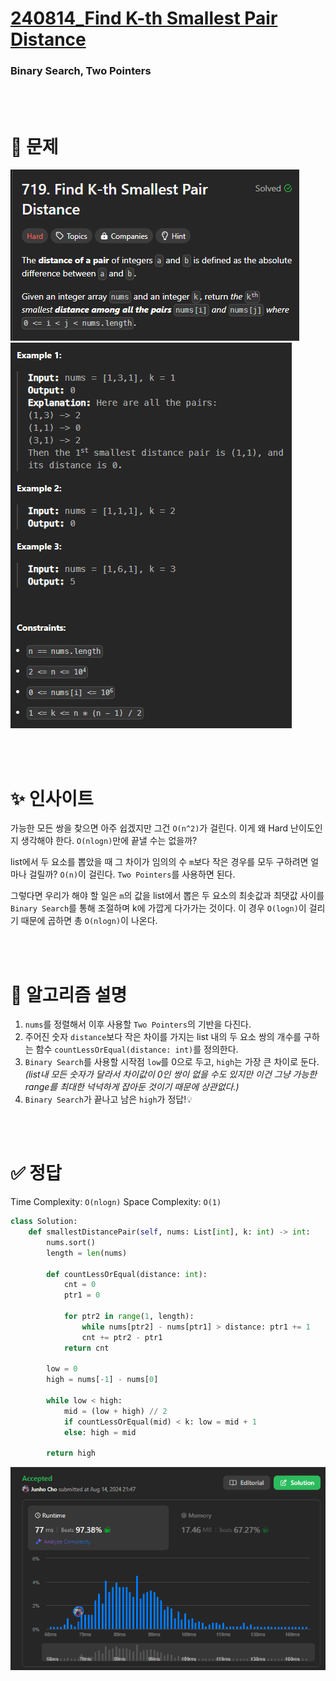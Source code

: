 # [240814_Find K-th Smallest Pair Distance](https://leetcode.com/problems/find-k-th-smallest-pair-distance/description/?envType=daily-question&envId=2024-08-14)
### Binary Search, Two Pointers

<br>
<br>

# 🤔 문제

![problem.png](img/problem.png)
![example.png](img/example.png)

<br>
<br>

# ✨ 인사이트
가능한 모든 쌍을 찾으면 아주 쉽겠지만 그건 `O(n^2)`가 걸린다. 이게 왜 Hard 난이도인지 생각해야 한다. `O(nlogn)`만에 끝낼 수는 없을까?  

list에서 두 요소를 뽑았을 때 그 차이가 임의의 수 `m`보다 작은 경우를 모두 구하려면 얼마나 걸릴까? `O(n)`이 걸린다. `Two Pointers`를 사용하면 된다.  

그렇다면 우리가 해야 할 일은 `m`의 값을 list에서 뽑은 두 요소의 최솟값과 최댓값 사이를 `Binary Search`를 통해 조절하며 k에 가깝게 다가가는 것이다. 이 경우 `O(logn)`이 걸리기 때문에 곱하면 총 `O(nlogn)`이 나온다.

<br>
<br>

# 👟 알고리즘 설명
1. `nums`를 정렬해서 이후 사용할 `Two Pointers`의 기반을 다진다.
2. 주어진 숫자 `distance`보다 작은 차이를 가지는 list 내의 두 요소 쌍의 개수를 구하는 함수 `countLessOrEqual(distance: int)`를 정의한다.  
3. `Binary Search`를 사용할 시작점 `low`를 0으로 두고, `high`는 가장 큰 차이로 둔다. *(list내 모든 숫자가 달라서 차이값이 0인 쌍이 없을 수도 있지만 이건 그냥 가능한 range를 최대한 넉넉하게 잡아둔 것이기 때문에 상관없다.)*
4. `Binary Search`가 끝나고 남은 `high`가 정답!💡
   
<br>
<br>

# ✅ 정답
Time Complexity: `O(nlogn)`
Space Complexity: `O(1)`  

```python
class Solution:
    def smallestDistancePair(self, nums: List[int], k: int) -> int:
        nums.sort()
        length = len(nums)

        def countLessOrEqual(distance: int):
            cnt = 0
            ptr1 = 0

            for ptr2 in range(1, length):
                while nums[ptr2] - nums[ptr1] > distance: ptr1 += 1
                cnt += ptr2 - ptr1            
            return cnt
        
        low = 0
        high = nums[-1] - nums[0]

        while low < high:
            mid = (low + high) // 2
            if countLessOrEqual(mid) < k: low = mid + 1
            else: high = mid
            
        return high
```

![record.png](img/record.png)